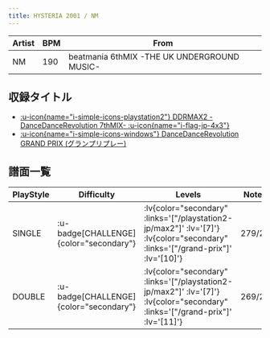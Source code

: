 ```yaml
---
title: HYSTERIA 2001 / NM
---
```


|Artist|BPM|From|
|------|---|----|
|NM|190|beatmania 6thMIX -THE UK UNDERGROUND MUSIC-|

## 収録タイトル

- [ :u-icon{name="i-simple-icons-playstation2"} DDRMAX2 -DanceDanceRevolution 7thMIX- :u-icon{name="i-flag-jp-4x3"} ](/playstation2-jp/max2)
- [ :u-icon{name="i-simple-icons-windows"} DanceDanceRevolution GRAND PRIX (グランプリプレー)](/grand-prix)

## 譜面一覧

|PlayStyle|Difficulty|Levels|Notes|Movie|
|---------|----------|------|-----|-----|
|SINGLE| :u-badge[CHALLENGE]{color="secondary"} | :lv{color="secondary" :links='["/playstation2-jp/max2"]' :lv='[7]'}  :lv{color="secondary" :links='["/grand-prix"]' :lv='[10]'} |279/21||
|DOUBLE| :u-badge[CHALLENGE]{color="secondary"} | :lv{color="secondary" :links='["/playstation2-jp/max2"]' :lv='[7]'}  :lv{color="secondary" :links='["/grand-prix"]' :lv='[11]'} |269/22||
